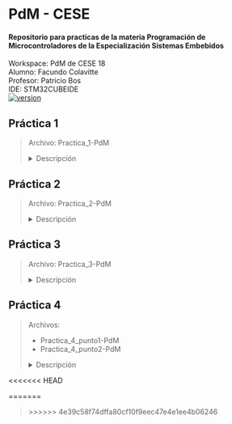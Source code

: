 # PdM - CESE
#### Repositorio para practicas de la materia Programación de Microcontroladores de la Especialización Sistemas Embebidos
Workspace: PdM de CESE 18</br>
Alumno: Facundo Colavitte</br>
Profesor: Patricio Bos</br>
IDE: STM32CUBEIDE</br>
[![version](https://img.shields.io/badge/última_práctica-4.2-blue.svg)](https://github.com/fcolavitte/CESE-PdM/tree/main/Practica_4_punto2-PdM)
## Práctica 1
>Archivo: Practica_1-PdM
><details><summary>Descripción</summary>
>Programa que hace parpadear una secuencia de 3 leds con un tiempo en On y Off de 200ms en cada led.<br/>
>El pulsador cambia el sentido de la secuencia.
></details> 

## Práctica 2
>Archivo: Practica_2-PdM
><details><summary>Descripción</summary>
>Programa que utilice retardos no bloqueantes y haga titilar en forma periódica e independiente los tres leds de la placa NUCLEO-F429ZI de la siguiente manera:
><li>LED1: 100 ms</li>
><li>LED2: 500 ms</li>
><li>LED3: 1000 ms</li>
></details> 

## Práctica 3
>Archivo: Practica_3-PdM
><details><summary>Descripción</summary>
>Dentro de Drivers, se creó una carpeta API/src y API/inc y se colocó allí las funciones de retardos no bloqueantes.<br/>
>En main.c se realizó nuevamente la práctica 1 pero utilizando los retardos no bloqeantes incluidos en Drivers/API.
></details> 
## Práctica 4
>Archivos:
>- Practica_4_punto1-PdM 
>- Practica_4_punto2-PdM
><details><summary>Descripción</summary>
><h3>Punto 1</h3>Implementar una MEF anti-rebote que permita leer el estado del pulsador de la placa NUCLEO y alterne el estado de los LEDs 1 y 2 según se dé un flanco ascendente o descendente.
><h3>Punto 2</h3>Modularizar el punto 1 y agregar una función de parpadeo de delay no bloqueante para el LED2 de tiempo alternable entre 100 y 500ms según pulsador.
<<<<<<< HEAD
></details>
=======
></details>
>>>>>>> 4e39c58f74dffa80cf10f9eec47e4e1ee4b06246
